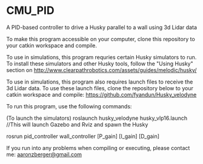 # CMU_PID
A PID-based controller to drive a Husky parallel to a wall using 3d Lidar data

To make this program accessible on your computer, clone this repository to your catkin workspace and compile.

  To use in simulations, this program requries certain Husky simulators to run. 
  To install these simulators and other Husky tools, follow the "Using Husky" section on
  http://www.clearpathrobotics.com/assets/guides/melodic/husky/

  To use in simulations, this program also requires launch files to receive the 3d Lidar data. 
  To use these launch files, clone the repository below to your catkin workspace and compile:
  https://github.com/fyandun/Husky_velodyne


To run this program, use the following commands:
  
  (To launch the simulators) roslaunch husky_velodyne husky_vlp16.launch //This will launch Gazebo and Rviz and spawn the Husky
  
rosrun pid_controller wall_controller [P_gain] [I_gain] [D_gain]
  
  
If you run into any problems when compiling or executing, please contact me: aaronzberger@gmail.com
